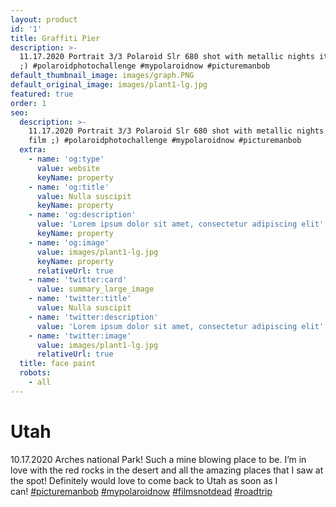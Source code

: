```yaml
---
layout: product
id: '1'
title: Graffiti Pier
description: >-
  11.17.2020 Portrait 3/3 Polaroid Slr 680 shot with metallic nights itype film
  ;) #polaroidphotochallenge #mypolaroidnow #picturemanbob
default_thumbnail_image: images/graph.PNG
default_original_image: images/plant1-lg.jpg
featured: true
order: 1
seo:
  description: >-
    11.17.2020 Portrait 3/3 Polaroid Slr 680 shot with metallic nights itype
    film ;) #polaroidphotochallenge #mypolaroidnow #picturemanbob
  extra:
    - name: 'og:type'
      value: website
      keyName: property
    - name: 'og:title'
      value: Nulla suscipit
      keyName: property
    - name: 'og:description'
      value: 'Lorem ipsum dolor sit amet, consectetur adipiscing elit'
      keyName: property
    - name: 'og:image'
      value: images/plant1-lg.jpg
      keyName: property
      relativeUrl: true
    - name: 'twitter:card'
      value: summary_large_image
    - name: 'twitter:title'
      value: Nulla suscipit
    - name: 'twitter:description'
      value: 'Lorem ipsum dolor sit amet, consectetur adipiscing elit'
    - name: 'twitter:image'
      value: images/plant1-lg.jpg
      relativeUrl: true
  title: face paint
  robots:
    - all
---
```

# Utah


10.17.2020 Arches national Park! Such a mine blowing place to be. I’m in love with the red rocks in the desert and all the amazing places that I saw at the spot! Definitely would love to come back to Utah as soon as I can! [#picturemanbob](https://www.instagram.com/explore/tags/picturemanbob/) [#mypolaroidnow](https://www.instagram.com/explore/tags/mypolaroidnow/) [#filmsnotdead](https://www.instagram.com/explore/tags/filmsnotdead/) [#roadtrip](https://www.instagram.com/explore/tags/roadtrip/)

